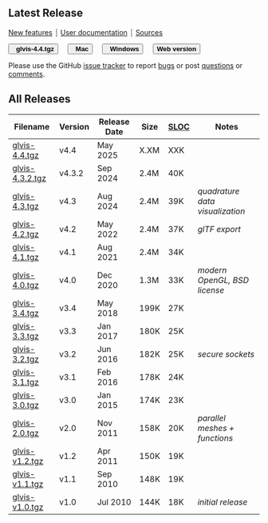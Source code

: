 ## Latest Release

[New features](https://github.com/glvis/glvis/blob/v4.4/CHANGELOG)
┊ [User documentation](https://github.com/glvis/glvis/blob/v4.4/README.md)
┊ [Sources](https://github.com/glvis/glvis)

[<button type="button" class="btn btn-success">
**<i class="fa fa-download"></i>&nbsp; glvis-4.4.tgz**
</button>](https://bit.ly/glvis-4-4)
&nbsp;&nbsp;&nbsp;
[<button type="button" class="btn btn-success">
**<i class="fa fa-apple"></i>&nbsp; Mac**
</button>](https://bit.ly/glvis-mac)
&nbsp;&nbsp;&nbsp;
[<button type="button" class="btn btn-success">
**<i class="fa fa-windows"></i>&nbsp; Windows**
</button>](https://bit.ly/glvis-win)
&nbsp;&nbsp;&nbsp;
[<button type="button" class="btn btn-primary">
**Web version**
</button>](https://glvis.org/live)


Please use the GitHub [issue tracker](https://github.com/glvis/glvis/issues)
to report [bugs](https://github.com/glvis/glvis/issues/new?labels=bug)
or post [questions](https://github.com/glvis/glvis/issues/new?labels=question)
or [comments](https://github.com/glvis/glvis/issues/new?labels=comment).

## All Releases

 **Filename** | **Version** | **Release Date** | **Size** | **[SLOC](https://github.com/AlDanial/cloc)** | **Notes** |
 ------------ | ----------- | ---------------- | -------- | --------------------------------------- | --------- |
  [glvis-4.4.tgz](https://bit.ly/glvis-4-4)   | v4.4 | May 2025 | X.XM | XXK  |  |
  [glvis-4.3.2.tgz](https://bit.ly/glvis-4-3-2)   | v4.3.2 | Sep 2024 | 2.4M | 40K  |  |
  [glvis-4.3.tgz](https://bit.ly/glvis-4-3)   | v4.3 | Aug 2024 | 2.4M | 39K  | _quadrature data visualization_ |
  [glvis-4.2.tgz](https://bit.ly/glvis-4-2)   | v4.2 | May 2022 | 2.4M | 37K  | _glTF export_ |
  [glvis-4.1.tgz](https://bit.ly/glvis-4-1)   | v4.1 | Aug 2021 | 2.4M | 34K  |  |
  [glvis-4.0.tgz](https://bit.ly/glvis-4-0)   | v4.0 | Dec 2020 | 1.3M | 33K  | _modern OpenGL, BSD license_ |
  [glvis-3.4.tgz](https://bit.ly/glvis-3-4)   | v3.4 | May 2018 | 199K | 27K |  |
  [glvis-3.3.tgz](https://goo.gl/C0Oadw) | v3.3 | Jan 2017 | 180K | 25K |  |
  [glvis-3.2.tgz](https://goo.gl/hzupg1) | v3.2 | Jun 2016 | 182K | 25K | _secure sockets_ |
  [glvis-3.1.tgz](https://goo.gl/gQZuu9) | v3.1 | Feb 2016 | 178K | 24K |
  [glvis-3.0.tgz](https://goo.gl/HcdvqY) | v3.0 | Jan 2015 | 174K | 23K |
  [glvis-2.0.tgz](https://goo.gl/B4NBVU) | v2.0 | Nov 2011 | 158K | 20K | _parallel meshes + functions_ |
  [glvis-v1.2.tgz](https://goo.gl/QLcnzW) | v1.2 | Apr 2011 | 150K | 19K |
  [glvis-v1.1.tgz](https://goo.gl/n7wMF9) | v1.1 | Sep 2010 | 148K | 19K |
  [glvis-v1.0.tgz](https://goo.gl/a5slBh) | v1.0 | Jul 2010 | 144K | 18K | _initial release_
